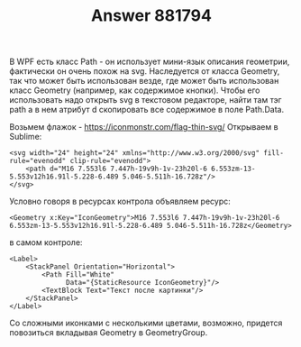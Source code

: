 ﻿---
title: "Answer 881794"
se.owner.user_id: 235444
se.owner.display_name: "Gotcha"
se.owner.link: "https://ru.stackoverflow.com/users/235444/gotcha"
se.answer_id: 881794
se.question_id: 881670
se.post_type: answer
se.score: 5
se.is_accepted: False
---
<p>В WPF есть класс Path - он использует мини-язык описания геометрии, фактически он очень похож на svg. Наследуется от класса Geometry, так что может быть использован везде, где может быть использован класс Geometry (например, как содержимое кнопки). Чтобы его использовать надо открыть svg в текстовом редакторе, найти там тэг path а в нем атрибут d скопировать все содержимое в поле Path.Data. </p>

<p>Возьмем флажок - <a href="https://iconmonstr.com/flag-thin-svg/" rel="noreferrer">https://iconmonstr.com/flag-thin-svg/</a>
Открываем в Sublime:</p>

<pre><code>&lt;svg width="24" height="24" xmlns="http://www.w3.org/2000/svg" fill-rule="evenodd" clip-rule="evenodd"&gt;
    &lt;path d="M16 7.553l6 7.447h-19v9h-1v-23h20l-6 6.553zm-13-5.553v12h16.91l-5.228-6.489 5.046-5.511h-16.728z"/&gt;
&lt;/svg&gt;
</code></pre>

<p>Условно говоря в ресурсах контрола объявляем ресурс:</p>

<pre><code>&lt;Geometry x:Key="IconGeometry"&gt;M16 7.553l6 7.447h-19v9h-1v-23h20l-6 6.553zm-13-5.553v12h16.91l-5.228-6.489 5.046-5.511h-16.728z&lt;/Geometry&gt;
</code></pre>

<p>в самом контроле:</p>

<pre><code>&lt;Label&gt;
    &lt;StackPanel Orientation="Horizontal"&gt;
        &lt;Path Fill="White"
              Data="{StaticResource IconGeometry}"/&gt;
        &lt;TextBlock Text="Текст после картинки"/&gt;                    
    &lt;/StackPanel&gt;
&lt;/Label&gt;
</code></pre>

<p>Со сложными иконками с несколькими цветами, возможно, придется повозиться вкладывая Geometry в GeometryGroup.</p>
